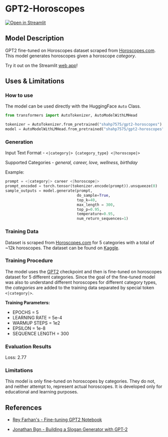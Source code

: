 # GPT2-Horoscopes
[![Open in Streamlit](https://static.streamlit.io/badges/streamlit_badge_black_white.svg)](https://share.streamlit.io/shahp7575/gpt2-horoscopes-app/generate.py)

## Model Description
GPT2 fine-tuned on Horoscopes dataset scraped from [Horoscopes.com](https://www.horoscope.com/us/index.aspx). This model generates horoscopes given a horoscope *category*.

Try it out on the Streamlit [web app](https://share.streamlit.io/shahp7575/gpt2-horoscopes-app/generate.py)!

## Uses & Limitations

### How to use
The model can be used directly with the HuggingFace `Auto` Class.
```python
from transformers import AutoTokenizer, AutoModelWithLMHead

tokenizer = AutoTokenizer.from_pretrained("shahp7575/gpt2-horoscopes")
model = AutoModelWithLMHead.from_pretrained("shahp7575/gpt2-horoscopes")
```

### Generation

Input Text Format - `<|category|> {category_type} <|horoscope|>`

Supported Categories - *general, career, love, wellness, birthday*

Example:
```python
prompt = <|category|> career <|horoscope|>
prompt_encoded = torch.tensor(tokenizer.encode(prompt)).unsqueeze(0)
sample_outputs = model.generate(prompt, 
                                do_sample=True,   
                                top_k=40, 
                                max_length = 300,
                                top_p=0.95,
                                temperature=0.95,
                                num_return_sequences=1)
```

### Training Data
Dataset is scraped from [Horoscopes.com](https://www.horoscope.com/us/index.aspx) for 5 categories with a total of ~12k horoscopes. The dataset can be found on [Kaggle](https://www.kaggle.com/shahp7575/horoscopes).

### Training Procedure
The model uses the [GPT2](https://huggingface.co/gpt2) checkpoint and then is fine-tuned on horoscopes dataset for 5 different categories. Since the goal of the fine-tuned model was also to understand different horoscopes for different category types, the *categories* are added to the training data separated by special token `<|category|>`. 

**Training Parameters:**

- EPOCHS = 5
- LEARNING RATE = 5e-4
- WARMUP STEPS = 1e2
- EPSILON = 1e-8
- SEQUENCE LENGTH = 300

### Evaluation Results

Loss: 2.77

### Limitations
This model is only fine-tuned on horoscopes by categories. They do not, and neither attempt to, represent actual horoscopes. It is developed only for educational and learning purposes.

## References

- [Rey Farhan's - Fine-tuning GPT2 Notebook](https://colab.research.google.com/drive/13dZVYEOMhXhkXWfvSMVM1TTtUDrT6Aeh?usp=sharing#scrollTo=_U3m6wr3Ahzt)

- [Jonathan Bgn - Building a Slogan Generator with GPT-2](https://jonathanbgn.com/gpt2/2020/01/20/slogan-generator.html)